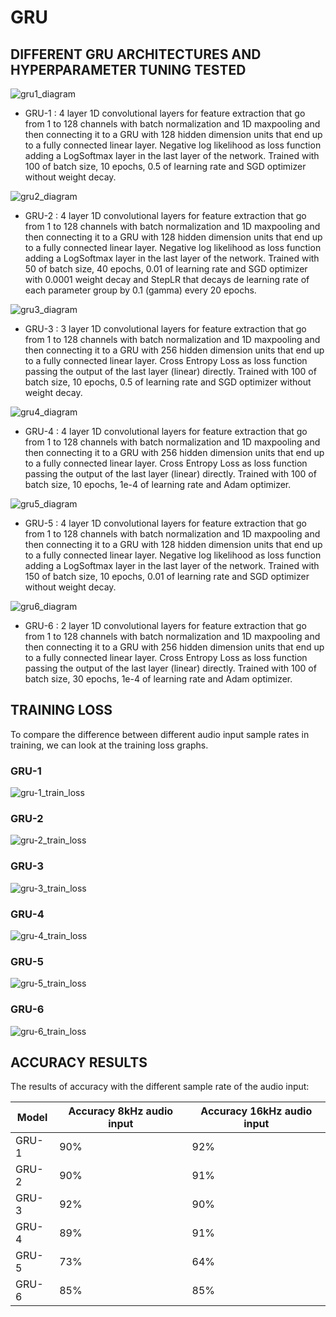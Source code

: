 # GRU

## DIFFERENT GRU ARCHITECTURES AND HYPERPARAMETER TUNING TESTED

![gru1_diagram](https://github.com/unaivicente/FinalProjectAIDL/blob/main/doc/gru-1_diagram.png)


* GRU-1 : 4 layer 1D convolutional layers for feature extraction that go from 1 to 128 channels with batch normalization and 1D maxpooling and then connecting it to a GRU with 128 hidden dimension units that end up to a fully connected linear layer. Negative log likelihood as loss function adding a LogSoftmax layer in the last layer of the network. Trained with 100 of batch size, 10 epochs, 0.5 of learning rate and SGD optimizer without weight decay.
 
 
 
 ![gru2_diagram](https://github.com/unaivicente/FinalProjectAIDL/blob/main/doc/gru-2_diagram.png)

* GRU-2 : 4 layer 1D convolutional layers for feature extraction that go from 1 to 128 channels with batch normalization and 1D maxpooling and then connecting it to a GRU with 128 hidden dimension units that end up to a fully connected linear layer. Negative log likelihood as loss function adding a LogSoftmax layer in the last layer of the network. Trained with 50 of batch size, 40 epochs, 0.01 of learning rate and SGD optimizer with 0.0001 weight decay and StepLR that decays de learning rate of each parameter group by 0.1 (gamma) every 20 epochs.


      
 ![gru3_diagram](https://github.com/unaivicente/FinalProjectAIDL/blob/main/doc/gru-3_diagram.png)

* GRU-3 : 3 layer 1D convolutional layers for feature extraction that go from 1 to 128 channels with batch normalization and 1D maxpooling and then connecting it to a GRU with 256 hidden dimension units that end up to a fully connected linear layer. Cross Entropy Loss as loss function passing the output of the last layer (linear) directly. Trained with 100 of batch size, 10 epochs, 0.5 of learning rate and SGD optimizer without weight decay.

      
      
![gru4_diagram](https://github.com/unaivicente/FinalProjectAIDL/blob/main/doc/gru-4_diagram.png)

* GRU-4 : 4 layer 1D convolutional layers for feature extraction that go from 1 to 128 channels with batch normalization and 1D maxpooling and then connecting it to a GRU with 256 hidden dimension units that end up to a fully connected linear layer. Cross Entropy Loss as loss function passing the output of the last layer (linear) directly. Trained with 100 of batch size, 10 epochs, 1e-4 of learning rate and Adam optimizer.

     
     
![gru5_diagram](https://github.com/unaivicente/FinalProjectAIDL/blob/main/doc/gru-5_diagram.png)
     
* GRU-5 : 4 layer 1D convolutional layers for feature extraction that go from 1 to 128 channels with batch normalization and 1D maxpooling and then connecting it to a GRU with 128 hidden dimension units that end up to a fully connected linear layer. Negative log likelihood as loss function adding a LogSoftmax layer in the last layer of the network. Trained with 150 of batch size, 10 epochs, 0.01 of learning rate and SGD optimizer without weight decay.

 
 
 ![gru6_diagram](https://github.com/unaivicente/FinalProjectAIDL/blob/main/doc/gru-6_diagram.png)
 
* GRU-6 : 2 layer 1D convolutional layers for feature extraction that go from 1 to 128 channels with batch normalization and 1D maxpooling and then connecting it to a GRU with 256 hidden dimension units that end up to a fully connected linear layer. Cross Entropy Loss as loss function passing the output of the last layer (linear) directly. Trained with 100 of batch size, 30 epochs, 1e-4 of learning rate and Adam optimizer.


## TRAINING LOSS
To compare the difference between different audio input sample rates in training, we can look at the training loss graphs.

### GRU-1

![gru-1_train_loss](https://github.com/unaivicente/FinalProjectAIDL/blob/main/doc/training_loss-GRU-1.png)


### GRU-2

![gru-2_train_loss](https://github.com/unaivicente/FinalProjectAIDL/blob/main/doc/training_loss-GRU-2.png)


### GRU-3

![gru-3_train_loss](https://github.com/unaivicente/FinalProjectAIDL/blob/main/doc/training_loss-GRU-3.png)


### GRU-4

![gru-4_train_loss](https://github.com/unaivicente/FinalProjectAIDL/blob/main/doc/training_loss-GRU-4.png)


### GRU-5

![gru-5_train_loss](https://github.com/unaivicente/FinalProjectAIDL/blob/main/doc/training_loss-GRU-5.png)


### GRU-6

![gru-6_train_loss](https://github.com/unaivicente/FinalProjectAIDL/blob/main/doc/training_loss-GRU-6.png)



## ACCURACY RESULTS

The results of accuracy with the different sample rate of the audio input:
      
| Model | Accuracy 8kHz audio input | Accuracy 16kHz audio input |
| --- | --- | --- |
| GRU-1     |  90%   |  92%  |
| GRU-2     |  90%   |  91%  |
| GRU-3     |  92%   |  90%  |
| GRU-4     |  89%   |  91%  |
| GRU-5     |  73%   |  64%  |
| GRU-6     |  85%   |  85%  |

